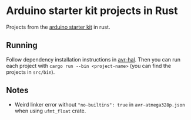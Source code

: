 # Arduino starter kit projects in Rust

Projects from the [arduino starter kit](https://store.arduino.cc/products/arduino-starter-kit-multi-language) in rust.

## Running

Follow dependency installation instructions in [avr-hal](https://github.com/Rahix/avr-hal). Then you can run each project with `cargo run --bin <project-name>` (you can find the projects in `src/bin`). 

## Notes

- Weird linker error without `"no-builtins": true` in `avr-atmega328p.json` when using `ufmt_float` crate.